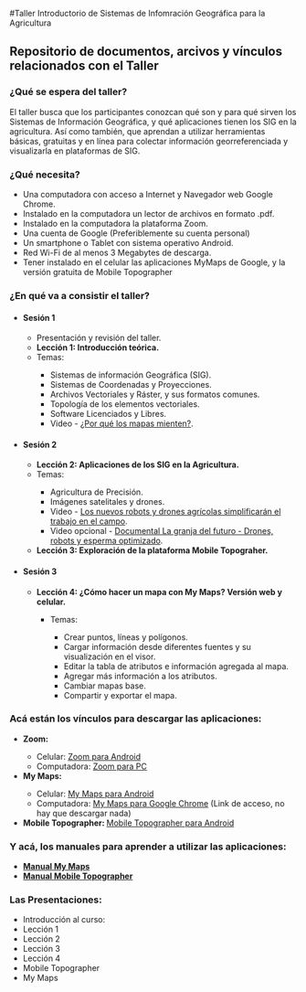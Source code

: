 #Taller Introductorio de Sistemas de Infomración Geográfica para la Agricultura
 
<h2>Repositorio de documentos, arcivos y vínculos relacionados con el Taller</h2>

<h3>¿Qué se espera del taller?</h3>

<p>El taller busca que los participantes conozcan qué son y para qué sirven los Sistemas de Información Geográfica, y qué aplicaciones tienen los SIG en la agricultura. Así como también, que aprendan a utilizar herramientas básicas, gratuitas y en línea para colectar información georreferenciada y visualizarla en plataformas de SIG.</p> 

<h3>¿Qué necesita?</h3>
 <ul>
<li>Una computadora con acceso a Internet y Navegador web Google Chrome.</li>
<li>Instalado en la computadora un lector de archivos en formato .pdf.</li>
<li>Instalado en la computadora la plataforma Zoom.</li>
<li>Una cuenta de Google (Preferiblemente su cuenta personal)</li>
<li>Un smartphone o Tablet con sistema operativo Android.</li>
<li>Red Wi-Fi de al menos 3 Megabytes de descarga.</li>
<li>Tener instalado en el celular las aplicaciones MyMaps de Google, y la versión gratuita de Mobile Topographer</li>
</ul>

<h3>¿En qué va a consistir el taller?</h3>
<ul>
 <li><h4>Sesión 1</h4></li>
 <ul>
  <li>Presentación y revisión del taller.</li>
  <li><b>Lección 1: Introducción teórica.</b></li>
  <li>Temas:</li>
  <ul>
    <li> Sistemas de información Geográfica (SIG).</li>
    <li>Sistemas de Coordenadas y Proyecciones.</li>
    <li>Archivos Vectoriales y Ráster, y sus formatos comunes.</li>
    <li>Topología de los elementos vectoriales.</li>
    <li>Software Licenciados y Libres.</li>
    <li>Video  - <a href="https://www.youtube.com/watch?v=u1eqEvVzagk&t=274s">¿Por qué los mapas mienten?</a>.</li>
   </ul>
  </ul>  
 <li><h4>Sesión 2</h4></li>
 <ul>
  <li><b>Lección 2: Aplicaciones de los SIG en la Agricultura.</b></li>
  <li>Temas:</li>
  <ul>
   <li>Agricultura de Precisión.
   <li>Imágenes satelitales y drones.
   <li>Video - <a href="https://www.youtube.com/watch?v=bEgnfDlBi_Y&t=55s">Los nuevos robots y drones agrícolas simplificarán el trabajo en el campo</a>.</li>  
   <li>Video opcional - <a href="https://www.youtube.com/watch?v=YX28N-mZZo8&t=147s">Documental La granja del futuro - Drones, robots y esperma optimizado</a>.</li>
   </ul>
  <li><b>Lección 3: Exploración de la plataforma Mobile Topograher.</b></li>
  </ul>
<li><h4>Sesión 3</h4></li>
<ul>
 <li><b>Lección 4: ¿Cómo hacer un mapa con My Maps? Versión web y celular.</b></li>
 <ul>
  <li>Temas:</li>
  <ul>
   <li>Crear puntos, líneas y polígonos.</li>
   <li>Cargar información desde diferentes fuentes y su visualización en el visor.</li>
   <li>Editar la tabla de atributos e información agregada al mapa.</li>
   <li>Agregar más información a los atributos.</li>
   <li>Cambiar mapas base.</li>
   <li>Compartir y exportar el mapa.</li>
  </ul>
 </ul>
 </ul>
 </ul>


<h3>Acá están los vínculos para descargar las aplicaciones:</h3>
 <ul>
      <li><b>Zoom:</b></li>
      <ul>
          <li>Celular: <a href="https://play.google.com/store/apps/details?id=us.zoom.videomeetings&hl=en">Zoom para Android</a></li>
          <li>Computadora: <a href="https://zoom.us/signup">Zoom para PC</a></li>
      </ul>
      <li><b>My Maps:</b></li>
      <ul>
          <li>Celular: <a href="https://play.google.com/store/apps/details?id=com.google.android.apps.m4b&hl=en">My Maps para Android</a></li>
          <li>Computadora: <a href="http://mymaps.google.com/" >My Maps para Google Chrome</a> (Link de acceso, no hay que descargar nada)</li>
      </ul>
      <li><b>Mobile Topographer: </b><a href="https://play.google.com/store/apps/details?id=gr.stasta.mobiletopographer&hl=en">Mobile Topographer para Android</a></li>
 </ul>
 
 <h3>Y acá, los manuales para aprender a utilizar las aplicaciones:</h3>
  <ul>
      <li><b><a href="Manual_MyMaps.pdf" type="application/pdf">Manual My Maps<a/></b></li>
      <li><b><a href="Manual Mobile Topographer.pdf" type="application/pdf">Manual Mobile Topographer<a/></b></li>
 </ul>
 
 <h3>Las Presentaciones:</h3>
 <ul> 
 <li>Introducción al curso: </li>
 <li>Lección 1 </li>
 <li>Lección 2 </li>
 <li>Lección 3 </li>
 <li>Lección 4 </li>
 <li>Mobile Topographer</li>
 <li>My Maps</li>
 
  
 

 
